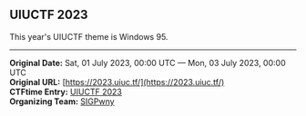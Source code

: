 ## UIUCTF 2023

This year's UIUCTF theme is Windows 95.

---
**Original Date:** Sat, 01 July 2023, 00:00 UTC — Mon, 03 July 2023, 00:00 UTC<br>
**Original URL:** [https://2023.uiuc.tf/](https://2023.uiuc.tf/)<br>
**CTFtime Entry:** [UIUCTF 2023](https://ctftime.org/event/1899)<br>
**Organizing Team:** [SIGPwny](https://ctftime.org/team/27763)<br>
<!-- Official URL: https://2023.uiuc.tf/ -->
